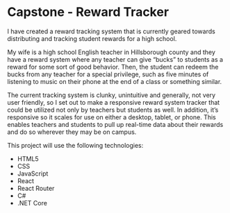 # Capstone - Reward Tracker

I have created a reward tracking system that is currently geared towards distributing and tracking student rewards for a high school.

My wife is a high school English teacher in Hillsborough county and they have a reward system where any teacher can give “bucks” to students as a reward for some sort of good behavior. Then, the student can redeem the bucks from any teacher for a special privilege, such as five minutes of listening to music on their phone at the end of a class or something similar.

The current tracking system is clunky, unintuitive and generally, not very user friendly, so I set out to make a responsive reward system tracker that could be utilized not only by teachers but students as well. In addition, it’s responsive so it scales for use on either a desktop, tablet, or phone. This enables teachers and students to pull up real-time data about their rewards and do so wherever they may be on campus.

This project will use the following technologies:

- HTML5
- CSS
- JavaScript
- React
- React Router
- C#
- .NET Core
